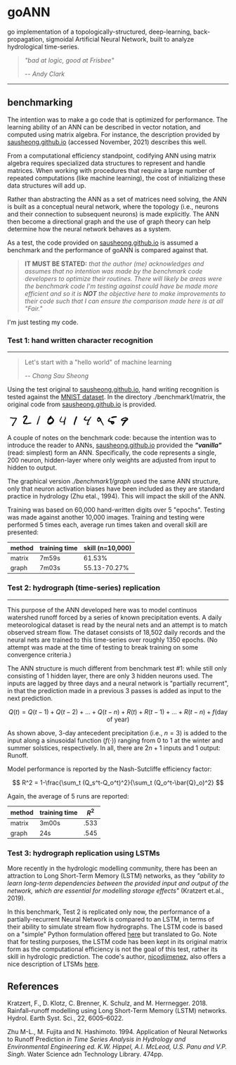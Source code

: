 # goANN

go implementation of a topologically-structured, deep-learning, back-propagation, sigmoidal Artificial Neural Network, built to analyze hydrological time-series.

> *"bad at logic, good at Frisbee"*
>
> -- <cite>Andy Clark</cite>

------------
## benchmarking
The intention was to make a go code that is optimized for performance. The learning ability of an ANN can be described in vector notation, and computed using matrix algebra. For instance, the description provided by [sausheong.github.io](https://sausheong.github.io/posts/how-to-build-a-simple-artificial-neural-network-with-go/) (accessed November, 2021) describes this well. 

From a computational efficiency standpoint, codifying ANN using matrix algebra requires specialized data structures to represent and handle matrices. When working with procedures that require a large number of repeated computations (like machine learning), the cost of initializing these data structures will add up.

Rather than abstracting the ANN as a set of matrices need solving, the ANN is built as a conceptual neural network, where the topology (i.e., neurons and their connection to subsequent neurons) is made explicitly. The ANN then become a directional graph and the use of graph theory can help determine how the neural network behaves as a system.

As a test, the code provided on [sausheong.github.io](https://sausheong.github.io/posts/how-to-build-a-simple-artificial-neural-network-with-go/) is assumed a benchmark and the performance of goANN is compared against that. 

>**IT MUST BE STATED:** *that the author (me) acknowledges and assumes that no intention was made by the benchmark code developers to optimize their routines. There will likely be areas were the benchmark code I'm testing against could have be made more efficient and so it is __NOT__ the objective here to make improvements to their code such that I can ensure the comparison made here is at all "Fair."*

I'm just testing my code.

### Test 1: hand written character recognition
------------------------

>Let's start with a "hello world" of machine learning
>
>-- <cite>Chang Sau Sheong</cite>

Using the test original to [sausheong.github.io](https://sausheong.github.io/posts/how-to-build-a-simple-artificial-neural-network-with-go/), hand writing recognition is tested against the [MNIST dataset](http://yann.lecun.com/exdb/mnist/). In the directory ./benchmark1/matrix, the original code from [sausheong.github.io](https://sausheong.github.io/posts/how-to-build-a-simple-artificial-neural-network-with-go/) is provided.

![](./fig/img00.png)![](./fig/img01.png)![](./fig/img02.png)![](./fig/img03.png)![](./fig/img04.png)![](./fig/img05.png)![](./fig/img06.png)![](./fig/img07.png)![](./fig/img08.png)![](./fig/img09.png)

A couple of notes on the benchmark code: because the intention was to introduce the reader to ANNs, [sausheong.github.io](https://sausheong.github.io/posts/how-to-build-a-simple-artificial-neural-network-with-go/) provided the __*"vanilla"*__ (read: simplest) form an ANN. Specifically, the code represents a single, 200 neuron, hidden-layer where only weights are adjusted from input to hidden to output.

The graphical version *./benchmark1/graph* used the same ANN structure, only that neuron activation biases have been included as they are standard practice in hydrology (Zhu etal., 1994). This will impact the skill of the ANN.

Training was based on 60,000 hand-written digits over 5 "epochs". Testing was made against another 10,000 images. Training and testing were performed 5 times each, average run times taken and overall skill are presented:

| method | training time | skill (n=10,000) |
|--|--|--|
| matrix | 7m59s | 61.53%
| graph | 7m03s | 55.13-70.27%



### Test 2: hydrograph (time-series) replication
------------------------
This purpose of the ANN developed here was to model continuos watershed runoff forced by a series of known precipitation events. A daily meteorological dataset is read by the neural nets and an attempt is to match observed stream flow. The dataset consists of 18,502 daily records and the neural nets are trained to this time-series over roughly 1350 epochs. (No attempt was made at the time of testing to break training on some convergence criteria.)

The ANN structure is much different from benchmark test #1: while still only consisting of 1 hidden layer, there are only 3 hidden neurons used.  The inputs are lagged by three days and a neural network is "partially recurrent", in that the prediction made in a previous 3 passes is added as input to the next prediction. 

$$
    Q(t)=Q(t-1) + Q(t-2) + ... + Q(t-n) + R(t) + R(t-1) + ... + R(t-n) + f(\text{day of year})
$$

As shown above, 3-day antecedent precipitation (i.e., $n=3$) is added to the input along a sinusoidal function ($f(\cdot)$) ranging from 0 to 1 at the winter and summer solstices, respectively. In all, there are $2n+1$ inputs and 1 output: Runoff.

Model performance is reported by the Nash-Sutcliffe efficiency factor:

$$
    R^2 = 1-\frac{\sum_t (Q_s^t-Q_o^t)^2}{\sum_t (Q_o^t-\bar{Q}_o)^2}
$$

Again, the average of 5 runs are reported:

| method | training time | $R^2$ |
|--|--|--|
| matrix | 3m00s | .533
| graph | 24s | .545

<!-- ![](./fig/hyd-short.png) -->


### Test 3: hydrograph replication using LSTMs

More recently in the hydrologic modelling community, there has been an attraction to Long Short-Term Memory (LSTM) networks, as they *"ability to learn long-term dependencies between the provided input and output of the network, which are essential for modelling storage effects"* (Kratzert et.al., 2019).

In this benchmark, Test 2 is replicated only now, the performance of a partially-recurrent Neural Network is compared to an LSTM, in terms of their ability to simulate stream flow hydrographs. The LSTM code is based on a "simple" Python formulation offered [here](https://github.com/nicodjimenez/lstm) but translated to Go.  Note that for testing purposes, the LSTM code has been kept in its original matrix form as the computational efficiency is not the goal of this test, rather its skill in hydrologic prediction. The code's author, [nicodjimenez](https://github.com/nicodjimenez), also offers a nice description of LTSMs [here](https://nicodjimenez.github.io/2014/08/08/lstm.html).



## References

Kratzert, F., D. Klotz, C. Brenner, K. Schulz, and M. Herrnegger. 2018. Rainfall–runoff modelling using Long Short-Term Memory (LSTM) networks. Hydrol. Earth Syst. Sci., 22, 6005–6022.

Zhu M-L., M. Fujita and N. Hashimoto. 1994. Application of Neural Networks to Runoff Prediction *in Time Series Analysis in Hydrology and Environmental Engineering ed. K.W. Hippel, A.I. McLeod, U.S. Panu and V.P. Singh*. Water Science adn Technology Library. 474pp.